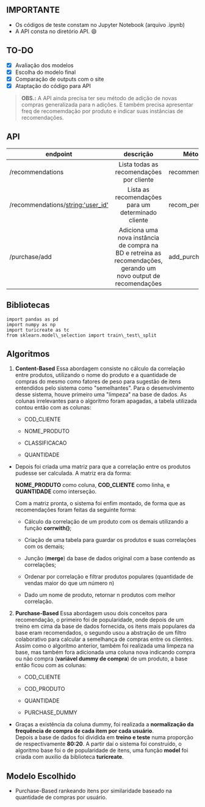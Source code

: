 ## IMPORTANTE
- Os códigos de teste constam no Jupyter Notebook (arquivo .ipynb)
- A API consta no diretório API. :smile:

## TO-DO 
- [x] Avaliação dos modelos 
- [x] Escolha do modelo final
- [x] Comparação de outputs com o site
- [x] Ataptação do código para API 

> **OBS.:** A API ainda precisa ter seu método de adição de novas compras generalizada para n adições. E também precisa apresentar freq de recomemdação por produto e indicar suas instâncias de recomendações.

## API 
| endpoint                            |                          descrição                           | Método          |
| ----------------------------------- | :----------------------------------------------------------: | --------------- |
| /recommendations                    |           Lista todas as recomendações por cliente           | recommendations |
| /recommendations/<string:'user_id'> |      Lista as recomendações para um determinado cliente      | recom_per_user  |
| /purchase/add                       | Adiciona uma nova instância de compra na BD e retreina as recomendações, gerando um novo output de recomendações | add_purchase    |

## Bibliotecas 
```
import pandas as pd
import numpy as np
import turicreate as tc
from sklearn.model\_selection import train\_test\_split
```
## Algoritmos

1.  **Content-Based**
    Essa abordagem consiste no cálculo da correlação entre produtos, utilizando o nome do produto e a quantidade de compras do mesmo como fatores de peso para sugestão de itens entendidos pelo sistema como \"semelhantes\".
    Para o desenvolvimento desse sistema, houve primeiro uma \"limpeza\" na base de dados. As colunas irrelevantes para o algoritmo foram apagadas, a tabela utilizada contou então com as colunas:
    -   COD\_CLIENTE

    -   NOME\_PRODUTO

    -   CLASSIFICACAO

    -   QUANTIDADE

- Depois foi criada uma matriz para que a correlação entre os produtos pudesse ser calculada. A matriz era da forma:

  **NOME\_PRODUTO** como coluna, **COD\_CLIENTE** como linha, e **QUANTIDADE** como interseção.

  Com a matriz pronta, o sistema foi enfim montado, de forma que as recomendações foram feitas da seguinte forma:

  -   Cálculo da correlação de um produto com os demais utilizando a função **corrwith()**;

  -   Criação de uma tabela para guardar os produtos e suas correlações com os demais;

  -   Junção (**merge**) da base de dados original com a base contendo as correlações;

  -   Ordenar por correlação e filtrar produtos populares (quantidade de vendas maior do que um número n)

  -   Dado um nome de produto, retornar n produtos com melhor correlação.

2.  **Purchase-Based**
    Essa abordagem usou dois conceitos para recomendação, o primeiro foi de popularidade, onde depois de um treino em cima da base de dados fornecida, os itens mais populares da base eram recomendados, o segundo usou a abstração de um filtro colaborativo para calcular a semelhança de compras entre os clientes.
    Assim como o algoritmo anterior, também foi realizada uma limpeza na base, mas também fora adicionada uma coluna nova indicando compra ou não compra (**variável dummy de compra**) de um produto, a base então ficou com as colunas:
    -   COD\_CLIENTE

    -   COD\_PRODUTO

    -   QUANTIDADE

    -   PURCHASE\_DUMMY

- Graças a existência da coluna dummy, foi realizada a **normalização da frequência de compra de cada item por cada usuário**.\
  Depois a base de dados foi dividida em **treino e teste** numa proporção de respectivamente **80:20**.
  A partir daí o sistema foi construído, o algoritmo base foi o de popularidade de itens, uma função **model** foi criada com auxilio da biblioteca **turicreate**.

## Modelo Escolhido 
- Purchase-Based rankeando itens por similaridade baseado na quantidade de compras por usuário.

